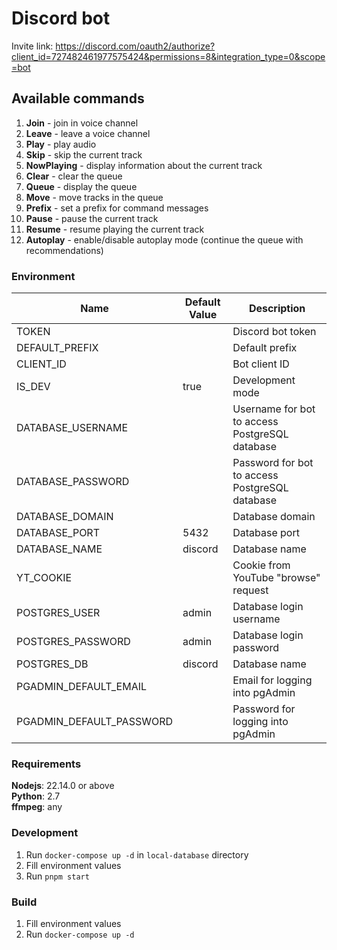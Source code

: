 # Discord bot

Invite link: https://discord.com/oauth2/authorize?client_id=727482461977575424&permissions=8&integration_type=0&scope=bot

## Available commands
1. **Join** - join in voice channel
2. **Leave** - leave a voice channel
3. **Play** - play audio
4. **Skip** - skip the current track
5. **NowPlaying** - display information about the current track
6. **Clear** - clear the queue
7. **Queue** - display the queue
8. **Move** - move tracks in the queue
9. **Prefix** - set a prefix for command messages
10. **Pause** - pause the current track
11. **Resume** - resume playing the current track
12. **Autoplay** - enable/disable autoplay mode (continue the queue with recommendations)

### Environment
| Name|Default Value|Description|
|----|----|----|
|TOKEN||Discord bot token|
|DEFAULT_PREFIX||Default prefix|
|CLIENT_ID||Bot client ID|
|IS_DEV|true|Development mode|
|DATABASE_USERNAME||Username for bot to access PostgreSQL database|
|DATABASE_PASSWORD||Password for bot to access PostgreSQL database|
|DATABASE_DOMAIN||Database domain|
|DATABASE_PORT|5432|Database port|
|DATABASE_NAME|discord|Database name|
|YT_COOKIE||Cookie from YouTube "browse" request|
|POSTGRES_USER|admin|Database login username|
|POSTGRES_PASSWORD|admin|Database login password|
|POSTGRES_DB|discord|Database name|
|PGADMIN_DEFAULT_EMAIL||Email for logging into pgAdmin|
|PGADMIN_DEFAULT_PASSWORD||Password for logging into pgAdmin|

### Requirements
**Nodejs**: 22.14.0 or above  
**Python**: 2.7  
**ffmpeg**: any  

### Development
1. Run `docker-compose up -d` in `local-database` directory
2. Fill environment values
2. Run `pnpm start`

### Build 
1. Fill environment values
2. Run `docker-compose up -d`
